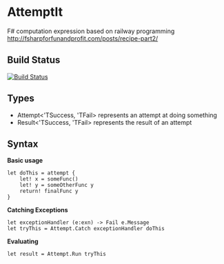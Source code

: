 AttemptIt
=========

F# computation expression based on railway programming http://fsharpforfunandprofit.com/posts/recipe-part2/

## Build Status
[![Build Status](https://ci-beta.appveyor.com/api/projects/status/898208nqnesee1n1)](https://ci-beta.appveyor.com/project/TWith2Sugars/attemptit)

Types
-----
* Attempt<'TSuccess, 'TFail> represents an attempt at doing something
* Result<'TSuccess, 'TFail> represents the result of an attempt

Syntax
------

**Basic usage**

```F#
let doThis = attempt {
    let! x = someFunc()
    let! y = someOtherFunc y
    return! finalFunc y
}
```

**Catching Exceptions**

```F#
let exceptionHandler (e:exn) -> Fail e.Message
let tryThis = Attempt.Catch exceptionHandler doThis
```


**Evaluating**

```F#
let result = Attempt.Run tryThis
```



